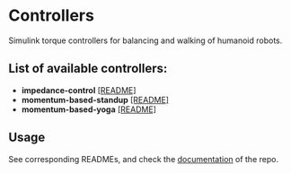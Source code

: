 # Controllers

Simulink torque controllers for balancing and walking of humanoid robots. 

## List of available controllers:

- **impedance-control** [[README]](impedance-control/README.md)
- **momentum-based-standup** [[README]](momentum-based-standup/README.md)
- **momentum-based-yoga** [[README]](momentum-based-yoga/README.md)

## Usage

See corresponding READMEs, and check the [documentation](https://github.com/robotology-playground/whole-body-controllers/tree/master/doc) of the repo.

